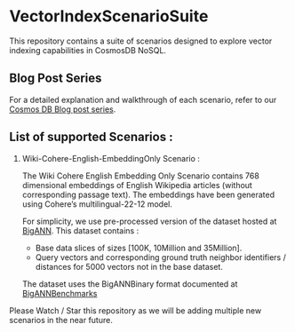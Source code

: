 # VectorIndexScenarioSuite
This repository contains a suite of scenarios designed to explore vector indexing capabilities in CosmosDB NoSQL.

## Blog Post Series
For a detailed explanation and walkthrough of each scenario, refer to our [Cosmos DB Blog post series](https://aka.ms/CosmosDiskANNBlogPart1).

## List of supported Scenarios :
1. Wiki-Cohere-English-EmbeddingOnly Scenario :
   
    The Wiki Cohere English Embedding Only Scenario contains 768 dimensional embeddings of English Wikipedia articles (without corresponding passage text).
    The embeddings have been generated using Cohere’s multilingual-22-12 model. 
    
    For simplicity, we use pre-processed version of the dataset hosted at [BigANN](https://github.com/harsha-simhadri/big-ann-benchmarks/blob/main/benchmark/datasets.py).
    This dataset contains :
    - Base data slices of sizes [100K, 10Million and 35Million].
    - Query vectors and corresponding ground truth neighbor identifiers / distances for 5000 vectors not in the base dataset.

    The dataset uses the BigANNBinary format documented at [BigANNBenchmarks](https://big-ann-benchmarks.com/neurips21.html#bench-datasets)

Please Watch / Star this repository as we will be adding multiple new scenarios in the near future.

